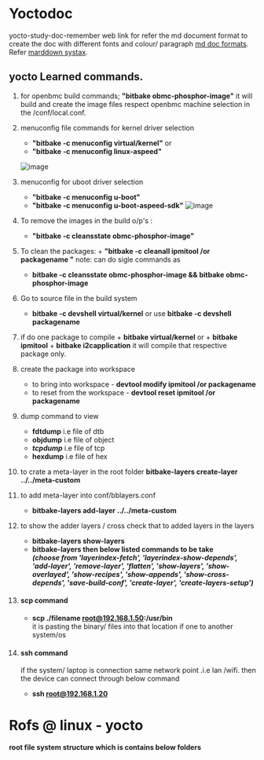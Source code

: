 # Yoctodoc
yocto-study-doc-remember 
web link for refer the md document format to create the doc with different fonts and colour/ paragraph [md doc formats](https://www.inflectra.com/Support/KnowledgeBase/KB725.aspx).
Refer [marddown systax](https://www.markdownguide.org/basic-syntax).
## yocto Learned commands.
1. for openbmc build commands;
     **"bitbake obmc-phosphor-image"**
   it will build and create the image files respect openbmc machine selection in the /conf/local.conf.
2. menuconfig file commands for kernel driver selection
    + __"bitbake -c menuconfig virtual/kernel"__
                 or 
   + **"bitbake -c menuconfig linux-aspeed"**
   
   ![image](https://github.com/user-attachments/assets/2846c607-4c61-4ef8-8bb9-821fd3960e55)

3. menuconfig for uboot driver selection
     + **"bitbake -c menuconfig u-boot"**
     + **"bitbake -c menuconfig u-boot-aspeed-sdk"**
![image](https://github.com/user-attachments/assets/a81151ca-4706-499f-a9d8-d40567e63ad0)

4. To remove the images in the build o/p's :
     + **"bitbake -c cleansstate obmc-phosphor-image"**
5. To clean the packages:
        + **"bitbake -c cleanall ipmitool /or packagename "**
     note: can do sigle commands as
   + __bitbake -c cleansstate obmc-phosphor-image && bitbake obmc-phosphor-image__
6. Go to source file in the build system
      + **bitbake -c devshell virtual/kernel** or use **bitbake -c devshell packagename**
7. if do one package to compile
       + **bitbake virtual/kernel**  or 
       + **bitbake ipmitool**
       + **bitbake i2capplication**
   it will compile that respective package only.
8. create the package into workspace
   + to bring into  workspace - **devtool modify ipmitool /or packagename**
   + to reset from the workspace - **devtool reset ipmitool /or packagename**
9. dump command to view 
    * __fdtdump__  i.e file of dtb
    * __objdump__  i.e file of object
    * __*tcpdump*__  i.e  file of tcp
    * __hexdump__  i.e file of hex
10. to crate a meta-layer in the root folder 
     **bitbake-layers create-layer ../../meta-custom** 
11. to add meta-layer into conf/bblayers.conf
    + **bitbake-layers add-layer ../../meta-custom**
12. to show the adder layers / cross check that to added layers in the layers
     + **bitbake-layers show-layers**
     + **bitbake-layers  then below listed commands to be take** <br>
        __*(choose from 'layerindex-fetch', 'layerindex-show-depends', 'add-layer', 'remove-layer', 'flatten', 'show-layers', 'show-overlayed', 'show-recipes', 'show-appends', 'show-cross-depends', 'save-build-conf', 'create-layer', 'create-layers-setup')*__
13. #### scp command
    + **scp ./filename  root@192.168.1.50:/usr/bin** <br>
     it is pasting the binary/ files into that location if one to another system/os
14. #### ssh command <br>
     if the system/ laptop is connection same network point .i.e lan /wifi.
      then the device can connect through below command <br>
    + **ssh root@192.168.1.20**
# Rofs @ linux - yocto

**<p> root file system structure which is contains below folders </p>**
